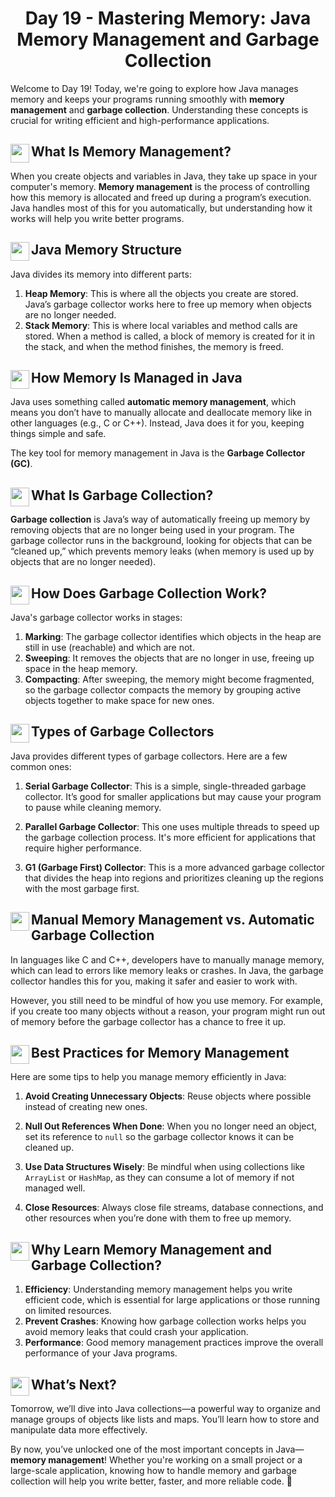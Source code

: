 <div align="center"><h1>Day 19 - Mastering Memory: Java Memory Management and Garbage Collection</h1></div>

Welcome to Day 19! Today, we're going to explore how Java manages memory and keeps your programs running smoothly with **memory management** and **garbage collection**. Understanding these concepts is crucial for writing efficient and high-performance applications.

## <img src = "https://cdn0.iconfinder.com/data/icons/huge-basic-icons-part-3/512/Java.png" align = "left" width = "30"> What Is Memory Management?


When you create objects and variables in Java, they take up space in your computer's memory. **Memory management** is the process of controlling how this memory is allocated and freed up during a program’s execution. Java handles most of this for you automatically, but understanding how it works will help you write better programs.

## <img src = "https://cdn0.iconfinder.com/data/icons/huge-basic-icons-part-3/512/Java.png" align = "left" width = "30"> Java Memory Structure

Java divides its memory into different parts:

1.  **Heap Memory**: This is where all the objects you create are stored. Java’s garbage collector works here to free up memory when objects are no longer needed.
2.  **Stack Memory**: This is where local variables and method calls are stored. When a method is called, a block of memory is created for it in the stack, and when the method finishes, the memory is freed.

## <img src = "https://cdn0.iconfinder.com/data/icons/huge-basic-icons-part-3/512/Java.png" align = "left" width = "30"> How Memory Is Managed in Java

Java uses something called **automatic memory management**, which means you don’t have to manually allocate and deallocate memory like in other languages (e.g., C or C++). Instead, Java does it for you, keeping things simple and safe.

The key tool for memory management in Java is the **Garbage Collector (GC)**.

## <img src = "https://cdn0.iconfinder.com/data/icons/huge-basic-icons-part-3/512/Java.png" align = "left" width = "30"> What Is Garbage Collection?

**Garbage collection** is Java’s way of automatically freeing up memory by removing objects that are no longer being used in your program. The garbage collector runs in the background, looking for objects that can be “cleaned up,” which prevents memory leaks (when memory is used up by objects that are no longer needed).

## <img src = "https://cdn0.iconfinder.com/data/icons/huge-basic-icons-part-3/512/Java.png" align = "left" width = "30"> How Does Garbage Collection Work?

Java's garbage collector works in stages:

1.  **Marking**: The garbage collector identifies which objects in the heap are still in use (reachable) and which are not.
2.  **Sweeping**: It removes the objects that are no longer in use, freeing up space in the heap memory.
3.  **Compacting**: After sweeping, the memory might become fragmented, so the garbage collector compacts the memory by grouping active objects together to make space for new ones.

## <img src = "https://cdn0.iconfinder.com/data/icons/huge-basic-icons-part-3/512/Java.png" align = "left" width = "30"> Types of Garbage Collectors

Java provides different types of garbage collectors. Here are a few common ones:

1.  **Serial Garbage Collector**: This is a simple, single-threaded garbage collector. It’s good for smaller applications but may cause your program to pause while cleaning memory.
    
2.  **Parallel Garbage Collector**: This one uses multiple threads to speed up the garbage collection process. It's more efficient for applications that require higher performance.
    
3.  **G1 (Garbage First) Collector**: This is a more advanced garbage collector that divides the heap into regions and prioritizes cleaning up the regions with the most garbage first.
    

## <img src = "https://cdn0.iconfinder.com/data/icons/huge-basic-icons-part-3/512/Java.png" align = "left" width = "30"> Manual Memory Management vs. Automatic Garbage Collection

In languages like C and C++, developers have to manually manage memory, which can lead to errors like memory leaks or crashes. In Java, the garbage collector handles this for you, making it safer and easier to work with.

However, you still need to be mindful of how you use memory. For example, if you create too many objects without a reason, your program might run out of memory before the garbage collector has a chance to free it up.

## <img src = "https://cdn0.iconfinder.com/data/icons/huge-basic-icons-part-3/512/Java.png" align = "left" width = "30"> Best Practices for Memory Management

Here are some tips to help you manage memory efficiently in Java:

1.  **Avoid Creating Unnecessary Objects**: Reuse objects where possible instead of creating new ones.
    
2.  **Null Out References When Done**: When you no longer need an object, set its reference to `null` so the garbage collector knows it can be cleaned up.
    
3.  **Use Data Structures Wisely**: Be mindful when using collections like `ArrayList` or `HashMap`, as they can consume a lot of memory if not managed well.
    
4.  **Close Resources**: Always close file streams, database connections, and other resources when you’re done with them to free up memory.
    
## <img src = "https://cdn0.iconfinder.com/data/icons/huge-basic-icons-part-3/512/Java.png" align = "left" width = "30"> Why Learn Memory Management and Garbage Collection?

1.  **Efficiency**: Understanding memory management helps you write efficient code, which is essential for large applications or those running on limited resources.
2.  **Prevent Crashes**: Knowing how garbage collection works helps you avoid memory leaks that could crash your application.
3.  **Performance**: Good memory management practices improve the overall performance of your Java programs.

## <img src = "https://cdn0.iconfinder.com/data/icons/huge-basic-icons-part-3/512/Java.png" align = "left" width = "30"> What’s Next?

Tomorrow, we’ll dive into Java collections—a powerful way to organize and manage groups of objects like lists and maps. You’ll learn how to store and manipulate data more effectively.

By now, you’ve unlocked one of the most important concepts in Java—**memory management**! Whether you're working on a small project or a large-scale application, knowing how to handle memory and garbage collection will help you write better, faster, and more reliable code. 🚀
